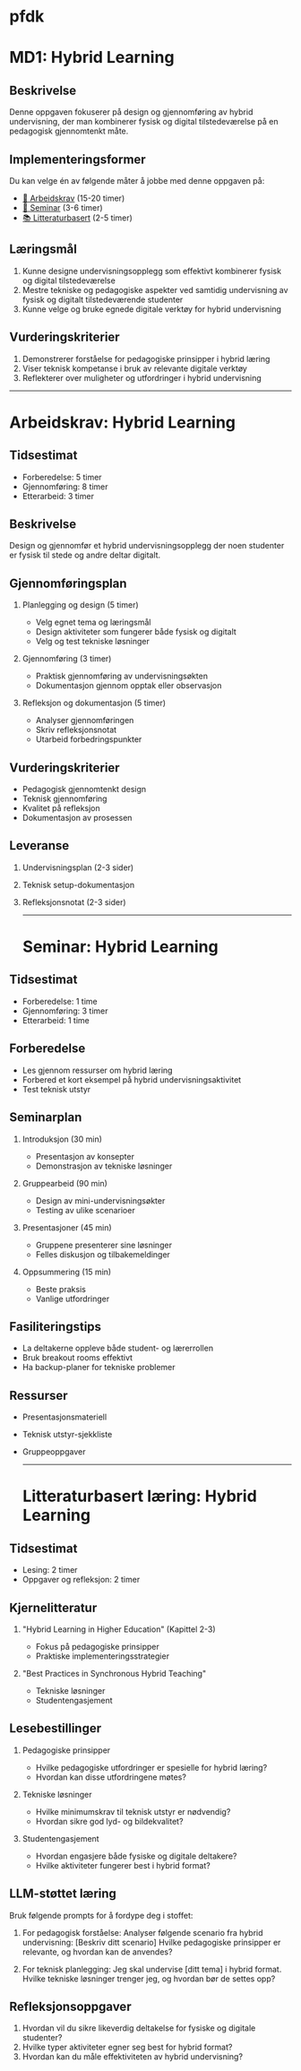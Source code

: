 # pfdk
# MD1: Hybrid Learning

## Beskrivelse
Denne oppgaven fokuserer på design og gjennomføring av hybrid undervisning, der man kombinerer fysisk og digital tilstedeværelse på en pedagogisk gjennomtenkt måte.

## Implementeringsformer
Du kan velge én av følgende måter å jobbe med denne oppgaven på:
- [🎯 Arbeidskrav](arbeidskrav.md) (15-20 timer)
- [👥 Seminar](seminar.md) (3-6 timer)
- [📚 Litteraturbasert](litteratur.md) (2-5 timer)

## Læringsmål
1. Kunne designe undervisningsopplegg som effektivt kombinerer fysisk og digital tilstedeværelse
2. Mestre tekniske og pedagogiske aspekter ved samtidig undervisning av fysisk og digitalt tilstedeværende studenter
3. Kunne velge og bruke egnede digitale verktøy for hybrid undervisning

## Vurderingskriterier
1. Demonstrerer forståelse for pedagogiske prinsipper i hybrid læring
2. Viser teknisk kompetanse i bruk av relevante digitale verktøy
3. Reflekterer over muligheter og utfordringer i hybrid undervisning

---

# Arbeidskrav: Hybrid Learning

## Tidsestimat
- Forberedelse: 5 timer
- Gjennomføring: 8 timer
- Etterarbeid: 3 timer

## Beskrivelse
Design og gjennomfør et hybrid undervisningsopplegg der noen studenter er fysisk til stede og andre deltar digitalt.

## Gjennomføringsplan
1. Planlegging og design (5 timer)
   - Velg egnet tema og læringsmål
   - Design aktiviteter som fungerer både fysisk og digitalt
   - Velg og test tekniske løsninger

2. Gjennomføring (3 timer)
   - Praktisk gjennomføring av undervisningsøkten
   - Dokumentasjon gjennom opptak eller observasjon

3. Refleksjon og dokumentasjon (5 timer)
   - Analyser gjennomføringen
   - Skriv refleksjonsnotat
   - Utarbeid forbedringspunkter

## Vurderingskriterier
- Pedagogisk gjennomtenkt design
- Teknisk gjennomføring
- Kvalitet på refleksjon
- Dokumentasjon av prosessen

## Leveranse
1. Undervisningsplan (2-3 sider)
2. Teknisk setup-dokumentasjon
3. Refleksjonsnotat (2-3 sider)

   ---

   # Seminar: Hybrid Learning

## Tidsestimat
- Forberedelse: 1 time
- Gjennomføring: 3 timer
- Etterarbeid: 1 time

## Forberedelse
- Les gjennom ressurser om hybrid læring
- Forbered et kort eksempel på hybrid undervisningsaktivitet
- Test teknisk utstyr

## Seminarplan
1. Introduksjon (30 min)
   - Presentasjon av konsepter
   - Demonstrasjon av tekniske løsninger

2. Gruppearbeid (90 min)
   - Design av mini-undervisningsøkter
   - Testing av ulike scenarioer

3. Presentasjoner (45 min)
   - Gruppene presenterer sine løsninger
   - Felles diskusjon og tilbakemeldinger

4. Oppsummering (15 min)
   - Beste praksis
   - Vanlige utfordringer

## Fasiliteringstips
- La deltakerne oppleve både student- og lærerrollen
- Bruk breakout rooms effektivt
- Ha backup-planer for tekniske problemer

## Ressurser
- Presentasjonsmateriell
- Teknisk utstyr-sjekkliste
- Gruppeoppgaver

  ---

  # Litteraturbasert læring: Hybrid Learning

## Tidsestimat
- Lesing: 2 timer
- Oppgaver og refleksjon: 2 timer

## Kjernelitteratur
1. "Hybrid Learning in Higher Education" (Kapittel 2-3)
   - Fokus på pedagogiske prinsipper
   - Praktiske implementeringsstrategier

2. "Best Practices in Synchronous Hybrid Teaching"
   - Tekniske løsninger
   - Studentengasjement

## Lesebestillinger
1. Pedagogiske prinsipper
   - Hvilke pedagogiske utfordringer er spesielle for hybrid læring?
   - Hvordan kan disse utfordringene møtes?

2. Tekniske løsninger
   - Hvilke minimumskrav til teknisk utstyr er nødvendig?
   - Hvordan sikre god lyd- og bildekvalitet?

3. Studentengasjement
   - Hvordan engasjere både fysiske og digitale deltakere?
   - Hvilke aktiviteter fungerer best i hybrid format?

## LLM-støttet læring
Bruk følgende prompts for å fordype deg i stoffet:

1. For pedagogisk forståelse:
   Analyser følgende scenario fra hybrid undervisning:
[Beskriv ditt scenario]
Hvilke pedagogiske prinsipper er relevante, og hvordan kan de anvendes?

2. For teknisk planlegging:
Jeg skal undervise [ditt tema] i hybrid format.
Hvilke tekniske løsninger trenger jeg, og hvordan bør de settes opp?

## Refleksjonsoppgaver
1. Hvordan vil du sikre likeverdig deltakelse for fysiske og digitale studenter?
2. Hvilke typer aktiviteter egner seg best for hybrid format?
3. Hvordan kan du måle effektiviteten av hybrid undervisning?

